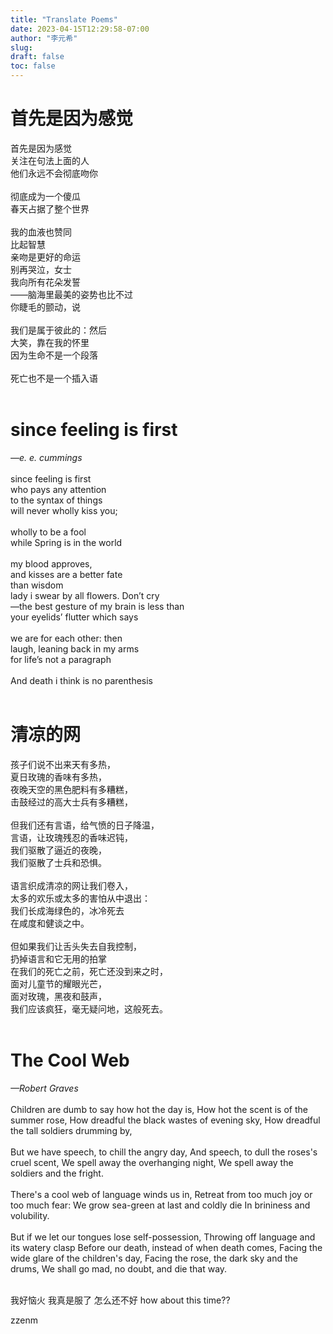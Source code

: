 ```yaml
---
title: "Translate Poems"
date: 2023-04-15T12:29:58-07:00
author: "李元希"
slug:
draft: false
toc: false
---
```


# 首先是因为感觉

首先是因为感觉<br>
关注在句法上面的人<br>
他们永远不会彻底吻你
<br />
<br />
彻底成为一个傻瓜<br>
春天占据了整个世界
<br />
<br />
我的血液也赞同<br>
比起智慧<br>
亲吻是更好的命运<br>
别再哭泣，女士<br>
我向所有花朵发誓<br>
——脑海里最美的姿势也比不过<br>
你睫毛的颤动，说
<br />
<br />
我们是属于彼此的：然后<br>
大笑，靠在我的怀里<br>
因为生命不是一个段落
<br />
<br />
死亡也不是一个插入语
<br />
<br />

# since feeling is first
  *—e. e. cummings*
<br />
<br />
since feeling is first<br>
who pays any attention<br>
to the syntax of things<br>
will never wholly kiss you;
<br />
<br />
wholly to be a fool<br>
while Spring is in the world
<br />
<br />
my blood approves,<br>
and kisses are a better fate<br>
than wisdom<br>
lady i swear by all flowers. Don’t cry<br>
—the best gesture of my brain is less than<br>
your eyelids’ flutter which says
<br />
<br />
we are for each other: then<br>
laugh, leaning back in my arms<br>
for life’s not a paragraph
<br />
<br />
And death i think is no parenthesis
<br />
<br />

# 清凉的网

孩子们说不出来天有多热，<br>
夏日玫瑰的香味有多热，<br>
夜晚天空的黑色肥料有多糟糕，<br>
击鼓经过的高大士兵有多糟糕，
<br />
<br />
但我们还有言语，给气愤的日子降温，<br>
言语，让玫瑰残忍的香味迟钝，<br>
我们驱散了逼近的夜晚，<br>
我们驱散了士兵和恐惧。
<br />
<br />
语言织成清凉的网让我们卷入，<br>
太多的欢乐或太多的害怕从中退出：<br>
我们长成海绿色的，冰冷死去<br>
在咸度和健谈之中。
<br />
<br />
但如果我们让舌头失去自我控制，<br>
扔掉语言和它无用的拍掌<br>
在我们的死亡之前，死亡还没到来之时，<br>
面对儿童节的耀眼光芒，<br>
面对玫瑰，黑夜和鼓声，<br>
我们应该疯狂，毫无疑问地，这般死去。
<br />
<br />

# The Cool Web
  *—Robert Graves*
<br />
<br />
Children are dumb to say how hot the day is,
How hot the scent is of the summer rose,
How dreadful the black wastes of evening sky,
How dreadful the tall soldiers drumming by,
<br />
<br />
But we have speech, to chill the angry day,
And speech, to dull the roses's cruel scent,
We spell away the overhanging night,
We spell away the soldiers and the fright.
<br />
<br />
There's a cool web of language winds us in,
Retreat from too much joy or too much fear:
We grow sea-green at last and coldly die
In brininess and volubility.
<br />
<br />
But if we let our tongues lose self-possession,
Throwing off language and its watery clasp
Before our death, instead of when death comes,
Facing the wide glare of the children's day,
Facing the rose, the dark sky and the drums,
We shall go mad, no doubt, and die that way.
<br />
<br />

我好恼火
我真是服了
怎么还不好
how about this time??

zzenm 